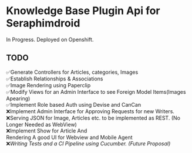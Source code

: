 # Knowledge Base Plugin Api for Seraphimdroid #

In Progress.
Deployed on Openshift.

## TODO ##
✅Generate Controllers for Articles, categories, Images<br>
✅Establish Relationships & Associations<br>
✅Image Rendering using Paperclip<br>
✅Modify Views for an Admin Interface to see Foreign Model Items(Images Apearing)<br>
✅Implement Role based Auth using Devise and CanCan<br>
❌Implement Admin Interface for Approving Requests for new Writers.<br>
❌Serving JSON for Image, Articles etc. to be implemented as REST. (No Longer Needed as WebView)<br>
❌Implement Show for Article And<br>Rendering A good UI for Webview and Mobile Agent<br>
❌*Writing Tests and a CI Pipeline using Cucumber. (Future Proposal)*<br>
